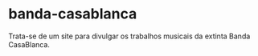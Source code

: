 # banda-casablanca
 Trata-se de um site para divulgar os trabalhos musicais da extinta Banda CasaBlanca.
